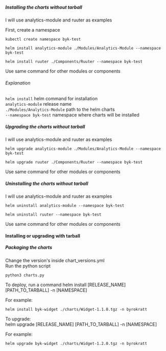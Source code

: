 ##### Installing the charts without tarball  
I will use analytics-module and ruuter as examples  

First, create a namespace   


```
kubectl create namespace byk-test  
```
  
```
helm install analytics-module ./Modules/Analytics-Module --namespace byk-test  
```
  
```
helm install ruuter ./Components/Ruuter --namespace byk-test  
```
  
Use same command for other modules or components  

###### Explanation  
`helm install` helm command for installation  
`analytics-module` release name  
`./Modules/Analytics-Module` path to the helm charts  
`--namespace byk-test` namespace where charts will be installed  


##### Upgrading the charts without tarball  
I will use analytics-module and ruuter as examples 

  
```
helm upgrade analytics-module ./Modules/Analytics-Module --namespace byk-test  
```
  
```
helm upgrade ruuter ./Components/Ruuter --namespace byk-test  
```
  
Use same command for other modules or components  


##### Uninstalling the charts without tarball  
I will use analytics-module and ruuter as examples 

  
```
helm uninstall analytics-module --namespace byk-test  
```
  
```
helm uninstall ruuter --namespace byk-test  
```
  
Use same command for other modules or components  

#### Installing or upgrading with tarball

##### Packaging the charts  
Change the version's inside chart_versions.yml  
Run the python script  

```
python3 charts.py
```

To deploy, run a command
helm install [RELEASE_NAME] [PATH_TO_TARBALL] -n [NAMESPACE]

For example:   
```
helm install byk-widget ./charts/Widget-1.1.0.tgz -n byrokratt
```

To upgrade:  
helm upgrade [RELEASE_NAME] [PATH_TO_TARBALL] -n [NAMESPACE]

For example:

```
helm upgrade byk-widget ./charts/Widget-1.2.0.tgz -n byrokratt
```